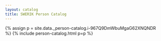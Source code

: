 ```yaml
---
layout: catalog
title: SWERIK Person Catalog
---
```

{% assign p = site.data._person-catalog.i-967Q9DmWbuMgaG62XNQNDR %}
{% include person-catalog.html p=p %}

